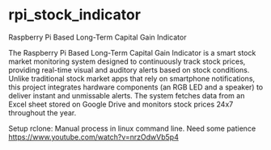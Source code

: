 # rpi_stock_indicator
Raspberry Pi Based Long-Term Capital Gain Indicator


The Raspberry Pi Based Long-Term Capital Gain Indicator is a smart stock market monitoring system designed to continuously track stock prices, providing real-time visual and auditory alerts based on stock conditions. Unlike traditional stock market apps that rely on smartphone notifications, this project integrates hardware components (an RGB LED and a speaker) to deliver instant and unmissable alerts. The system fetches data from an Excel sheet stored on Google Drive and monitors stock prices 24x7 throughout the year.

Setup rclone: Manual process in linux command line. Need some patience
https://www.youtube.com/watch?v=nrzOdwVb5p4
